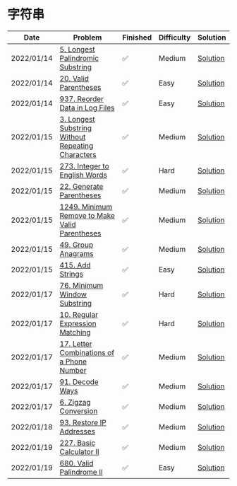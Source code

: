 # 字符串
| Date       | Problem                                                                                                                            | Finished | Difficulty | Solution                                               |
|------------|------------------------------------------------------------------------------------------------------------------------------------|----------|------------|--------------------------------------------------------|
| 2022/01/14 | [5. Longest Palindromic Substring](https://leetcode.com/problems/longest-palindromic-substring/)                                   | ✅        | Medium     | [Solution](./src/string/LongestPalindrome.java)        |
| 2022/01/14 | [20. Valid Parentheses](https://leetcode.com/problems/valid-parentheses/)                                                          | ✅        | Easy       | [Solution](./src/string/IsValid.java)                  |
| 2022/01/14 | [937. Reorder Data in Log Files](https://leetcode.com/problems/reorder-data-in-log-files/)                                         | ✅        | Easy       | [Solution](./src/string/ReorderLogFiles.java)          |
| 2022/01/15 | [3. Longest Substring Without Repeating Characters](https://leetcode.com/problems/longest-substring-without-repeating-characters/) | ✅        | Medium     | [Solution](./src/string/LengthOfLongestSubstring.java) |
| 2022/01/15 | [273. Integer to English Words](https://leetcode.com/problems/integer-to-english-words/)                                           | ✅        | Hard       | [Solution](./src/string/NumberToWords.java)            |
| 2022/01/15 | [22. Generate Parentheses](https://leetcode.com/problems/generate-parentheses/)                                                    | ✅        | Medium     | [Solution](./src/string/GenerateParenthesis.java)      |
| 2022/01/15 | [1249. Minimum Remove to Make Valid Parentheses](https://leetcode.com/problems/minimum-remove-to-make-valid-parentheses/)          | ✅        | Medium     | [Solution](./src/string/MinRemoveToMakeValid.java)     |
| 2022/01/15 | [49. Group Anagrams](https://leetcode.com/problems/group-anagrams/)                                                                | ✅        | Medium     | [Solution](./src/string/GroupAnagrams.java)            |
| 2022/01/15 | [415. Add Strings](https://leetcode.com/problems/add-strings/)                                                                     | ✅        | Easy       | [Solution](./src/string/AddStrings.java)               |
| 2022/01/17 | [76. Minimum Window Substring](https://leetcode.com/problems/minimum-window-substring/)                                            | ✅        | Hard       | [Solution](./src/string/MinWindow.java)                |
| 2022/01/17 | [10. Regular Expression Matching](https://leetcode.com/problems/regular-expression-matching/)                                      | ✅        | Hard       | [Solution](./src/string/isMatch.java)                  |
| 2022/01/17 | [17. Letter Combinations of a Phone Number](https://leetcode.com/problems/letter-combinations-of-a-phone-number/)                  | ✅        | Medium     | [Solution](./src/string/LetterCombinations.java)       |
| 2022/01/17 | [91. Decode Ways](https://leetcode.com/problems/decode-ways/)                                                                      | ✅        | Medium     | [Solution](./src/string/NumDecodings.java)             |
| 2022/01/17 | [6. Zigzag Conversion](https://leetcode.com/problems/zigzag-conversion/)                                                           | ✅        | Medium     | [Solution](./src/string/Convert.java)                  |
| 2022/01/18 | [93. Restore IP Addresses](https://leetcode.com/problems/restore-ip-addresses/)                                                    | ✅        | Medium     | [Solution](./src/string/RestoreIpAddresses.java)       |
| 2022/01/19 | [227. Basic Calculator II](https://leetcode.com/problems/basic-calculator-ii/)                                                     | ✅        | Medium     | [Solution](./src/string/Calculate.java)                |
| 2022/01/19 | [680. Valid Palindrome II](https://leetcode.com/problems/valid-palindrome-ii/)                                                     | ✅        | Easy       | [Solution](./src/string/ValidPalindrome.java)          |
